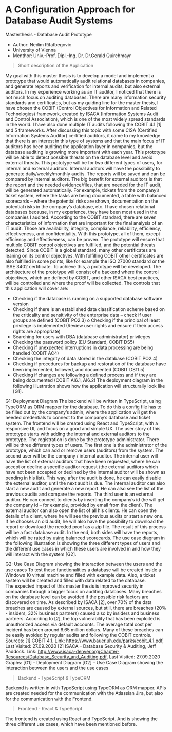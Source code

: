 # A Configuration Approach for Database Audit Systems
Masterthesis - Database Audit Prototype

- Author: Nedim Rifatbegovic
- University of Vienna 
- Menthor: Univ.-Prof. Dipl.-Ing. Dr. Dr.Gerald Quirchmayr

> Short description of the Application 

My goal with this master thesis is to develop a model and implement a prototype that would automatically audit relational databases in companies, and generate reports and verification for internal audits, but also external auditors. In my experience working as an IT auditor, I noticed that there is not much focus on auditing databases. There are many information security standards and certificates, but as my guiding line for the master thesis, I have chosen the COBIT (Control Objectives for Information and Related Technologies) framework, created by ISACA (Information Systems Audit and Control Association), which is one of the most widely spread standards in the world. I have also done multiple IT audits following the COBIT 4.1 [1] and 5 frameworks. After discussing this topic with some CISA (Certified Information Systems Auditor) certified auditors, it came to my knowledge that there is an interest in this type of systems and that the main focus of IT auditors has been auditing the application layer in companies, but the database auditing is growing more important with each year. 
This prototype will be able to detect possible threats on the database level and avoid external threats. This prototype will be for two different types of users, for internal and external auditors. Internal auditors will have the possibility to generate daily/weekly/monthly audits. The reports will be saved and can be compared by internal auditors. The big benefit for external auditors is that the report and the needed evidence/files, that are needed for the IT audit, will be generated automatically. For example, tickets from the company’s ticket system, where the tasks are being documented, a table with balanced scorecards – where the potential risks are shown, documentation on the potential risks in the company’s database, etc. I have chosen relational databases because, in my experience, they have been most used in the companies I audited. According to the COBIT standard, there are seven characteristics of information that are important for the final analysis of an IT audit. Those are availability, integrity, compliance, reliability, efficiency, effectiveness, and confidentiality. With this prototype, all of them, except efficiency and effectiveness, can be proven. The prototype will ensure that multiple COBIT control objectives are fulfilled, and the potential threats detected. Since COBIT is a global standard, many other certificates are leaning on its control objectives. With fulfilling COBIT other certificates are also fulfilled in some points, like for example the ISO 27000 standard or the ISAE 3402 certificate.
To achieve this, a prototype will be developed. The architecture of the prototype will consist of a backend where the control objectives, which are defined by COBIT, and other ISACA best practices, will be controlled and where the proof will be collected. The controls that this application will cover are: 
-	Checking if the database is running on a supported database software version
-	Checking if there is an established data classification scheme based on the criticality and sensitivity of the enterprise data – check if user groups are defined (COBIT PO2.3)
o	Checking if the principal of least privilege is implemented (Review user rights and ensure if their access rights are appropriate)
-	Searching for users with DBA (database administrator) privileges
-	Checking the password policy (EU Standard, COBIT DS5)
-	Checking if unexpected interruptions in data processing are being handled (COBIT AC4)
-	Checking the integrity of data stored in the database (COBIT PO2.4)
-	Checking if procedures for backup and restoration of the database have been implemented, followed, and documented (COBIT DS11.5)
-	Checking if changes are following a defined process and if they are being documented (COBIT AI6.1, AI6.2)
The deployment diagram in the following illustration shows how the application will structurally look like [G1]. 
 
G1: Deployment Diagram
The backend will be written in TypeScript, using TypeORM as ORM mapper for the database. To do this a config file has to be filled out by the company’s admin, where the application will get the needed credentials to connect to the company’s database and ticket system. The frontend will be created using React and TypeScript, with a responsive UI, and focus on a good and simple UX. The user story of this prototype starts with adding the internal and external auditors to the prototype. The registration is done by the prototype administrator. There will be three different types of users. The first one is the administrator of the prototype, which can add or remove users (auditors) from the system. The second user will be the company / internal auditor. The internal user will have the list of external auditors that have been requested, where he can accept or decline a specific auditor request (the external auditors which have not been accepted or declined by the internal auditor will be shown as pending in his list). This way, after the audit is done, he can easily disable the external auditor, until the next audit is due. The internal auditor can also start a new audit and generate a new report. He can also see the list of the previous audits and compare the reports. The third user is an external auditor. He can connect to clients by inserting the company’s id (he will get the company id – for example, provided by email from the client). The external auditor can also open the list of all his clients. He can open the details of a client, where he will see the previous audits or start a new one. If he chooses an old audit, he will also have the possibility to download the report or download the needed proof as a zip file. The result of this process will be a fast database audit. In the end, both sides will have the reports, which will be rated by using balanced scorecards. The use case diagram in the following illustration is showing the three different types of users and the different use cases in which these users are involved in and how they will interact with the system [G2]. 
 
G2: Use Case Diagram showing the interaction between the users and the use cases
To test these functionalities a database will be created inside a Windows 10 virtual machine and filled with example data. Also, a ticket system will be created and filled with data related to the database.   
The expected impact of this master thesis is improved security in companies through a bigger focus on auditing databases. Many breaches on the database level can be avoided if the possible risk factors are discovered on time. As described by ISACA [2], over 70% of the data breaches are caused by external sources, but still, there are breaches (20% - insiders, 32% business partners) caused also by insiders and business partners. According to [2], the top vulnerability that has been exploited is unauthorized access via default accounts. The average total cost per incident has been around 6.65 million dollars. Many of these breaches can be easily avoided by regular audits and following the COBIT controls.
 
Sources: 
[1] COBIT 4.1. Link: https://www.bauer.uh.edu/parks/cobit_4.1.pdf, Last Visited: 27.09.2020
[2] ISACA – Database Security & Auditing, Jeff Paddock. Link: http://www.isaca-denver.org/Chapter-Resources/Database_Security_and_Auditing.pdf, Last Visited: 27.09.2020 
Graphs: 
[G1] – Deployment Diagram
[G2] – Use Case Diagram showing the interaction between the users and the use cases


> Backend - TypeScript & TypeORM

Backend is written in with TypeScript using TypeORM as ORM mapper. APIs are created needed for the communication with the Atlassian Jira, but also for the communication with the Frontend.

> Frontend - React & TypeScript

The frontend is created using React and TypeScript. And is showing the three different use cases, which have been mentioned before. 
